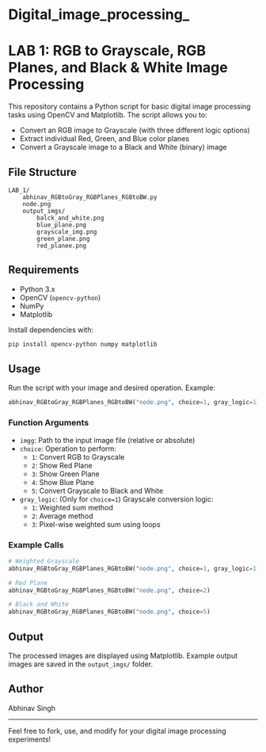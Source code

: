# Digital_image_processing_
# LAB 1: RGB to Grayscale, RGB Planes, and Black & White Image Processing

This repository contains a Python script for basic digital image processing tasks using OpenCV and Matplotlib. The script allows you to:

- Convert an RGB image to Grayscale (with three different logic options)
- Extract individual Red, Green, and Blue color planes
- Convert a Grayscale image to a Black and White (binary) image

## File Structure

```
LAB_1/
    abhinav_RGBtoGray_RGBPlanes_RGBtoBW.py
    node.png
    output_imgs/
        balck_and_white.png
        blue_plane.png
        grayscale_img.png
        green_plane.png
        red_planee.png
```

## Requirements

- Python 3.x
- OpenCV (`opencv-python`)
- NumPy
- Matplotlib

Install dependencies with:
```bash
pip install opencv-python numpy matplotlib
```

## Usage

Run the script with your image and desired operation. Example:

```python
abhinav_RGBtoGray_RGBPlanes_RGBtoBW("node.png", choice=1, gray_logic=1)
```

### Function Arguments
- `imgg`: Path to the input image file (relative or absolute)
- `choice`: Operation to perform:
    - `1`: Convert RGB to Grayscale
    - `2`: Show Red Plane
    - `3`: Show Green Plane
    - `4`: Show Blue Plane
    - `5`: Convert Grayscale to Black and White
- `gray_logic`: (Only for `choice=1`) Grayscale conversion logic:
    - `1`: Weighted sum method
    - `2`: Average method
    - `3`: Pixel-wise weighted sum using loops

### Example Calls
```python
# Weighted Grayscale
abhinav_RGBtoGray_RGBPlanes_RGBtoBW("node.png", choice=1, gray_logic=1)

# Red Plane
abhinav_RGBtoGray_RGBPlanes_RGBtoBW("node.png", choice=2)

# Black and White
abhinav_RGBtoGray_RGBPlanes_RGBtoBW("node.png", choice=5)
```

## Output
The processed images are displayed using Matplotlib. Example output images are saved in the `output_imgs/` folder.

## Author
Abhinav Singh

---
Feel free to fork, use, and modify for your digital image processing experiments!
